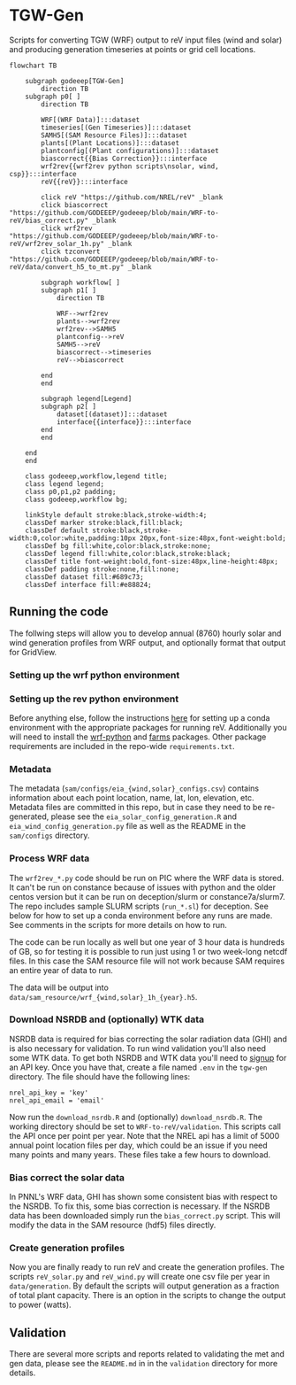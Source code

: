 # TGW-Gen

Scripts for converting TGW (WRF) output to reV input files (wind and solar) and producing generation timeseries at points or grid cell locations.

```mermaid
flowchart TB

    subgraph godeeep[TGW-Gen]
        direction TB
    subgraph p0[ ]
        direction TB

        WRF[(WRF Data)]:::dataset
        timeseries[(Gen Timeseries)]:::dataset
        SAMH5[(SAM Resource Files)]:::dataset
        plants[(Plant Locations)]:::dataset
        plantconfig[(Plant configurations)]:::dataset
        biascorrect{{Bias Correction}}:::interface
        wrf2rev{{wrf2rev python scripts\nsolar, wind, csp}}:::interface
        reV{{reV}}:::interface

        click reV "https://github.com/NREL/reV" _blank
        click biascorrect "https://github.com/GODEEEP/godeeep/blob/main/WRF-to-reV/bias_correct.py" _blank
        click wrf2rev "https://github.com/GODEEEP/godeeep/blob/main/WRF-to-reV/wrf2rev_solar_1h.py" _blank
        click tzconvert "https://github.com/GODEEEP/godeeep/blob/main/WRF-to-reV/data/convert_h5_to_mt.py" _blank

        subgraph workflow[ ]
        subgraph p1[ ]
            direction TB
            
            WRF-->wrf2rev
            plants-->wrf2rev
            wrf2rev-->SAMH5
            plantconfig-->reV
            SAMH5-->reV
            biascorrect-->timeseries
            reV-->biascorrect

        end
        end

        subgraph legend[Legend]
        subgraph p2[ ]
            dataset[(dataset)]:::dataset
            interface{{interface}}:::interface
        end
        end

    end
    end

    class godeeep,workflow,legend title;
    class legend legend;
    class p0,p1,p2 padding;
    class godeeep,workflow bg;

    linkStyle default stroke:black,stroke-width:4;
    classDef marker stroke:black,fill:black;
    classDef default stroke:black,stroke-width:0,color:white,padding:10px 20px,font-size:48px,font-weight:bold;
    classDef bg fill:white,color:black,stroke:none;
    classDef legend fill:white,color:black,stroke:black;
    classDef title font-weight:bold,font-size:48px,line-height:48px;
    classDef padding stroke:none,fill:none;
    classDef dataset fill:#689c73;
    classDef interface fill:#e88824;
```

## Running the code 

The follwing steps will allow you to develop annual (8760) hourly solar and 
wind generation profiles from WRF output, and optionally format that output 
for GridView. 

### Setting up the wrf python environment



### Setting up the rev python environment

Before anything else, follow the instructions 
[here](https://github.com/NREL/reV#installing-rev) for
setting up a conda environment with the appropriate packages for running reV. 
Additionally you will need to install the 
[wrf-python](https://wrf-python.readthedocs.io/en/latest/installation.html) and
[farms](https://github.com/NREL/farms) packages. 
Other package requirements are included in the repo-wide `requirements.txt`.

### Metadata
The metadata (`sam/configs/eia_{wind,solar}_configs.csv`) contains information about each 
point location, name, lat, lon, elevation, etc. Metadata files are committed 
in this repo, but in case they need to be re-generated, please see the 
`eia_solar_config_generation.R` and `eia_wind_config_generation.py` file as well as the 
README in the `sam/configs` directory. 

### Process WRF data 
The `wrf2rev_*.py` code should be run on PIC where the WRF data is stored. 
It can't be run on constance because of issues with python and the older centos
version but it can be run on deception/slurm or constance7a/slurm7. The repo 
includes sample SLURM scripts (`run_*.sl`) for deception. See below for how to 
set up a conda environment before any runs are made. See comments in the 
scripts for more details on how to run. 

The code can be run locally as well but one year of 3 hour data is hundreds of 
GB, so for testing it is possible to run just using 1 or two week-long netcdf 
files. In this case the SAM resource file will not work because SAM requires an
entire year of data to run.   

The data will be output into `data/sam_resource/wrf_{wind,solar}_1h_{year}.h5`.

### Download NSRDB and (optionally) WTK data
NSRDB data is required for bias correcting the solar radiation data (GHI) and 
is also necessary for validation. To run wind validation you'll also need some 
WTK data. To get both NSRDB and WTK data you'll need to 
[signup](https://developer.nrel.gov/signup/) for an API key. Once you have 
that, create a file named `.env` in the `tgw-gen` directory. The file 
should have the following lines:

    nrel_api_key = 'key'
    nrel_api_email = 'email'
    
Now run the `download_nsrdb.R` and (optionally) `download_nsrdb.R`. The 
working directory should be set to `WRF-to-reV/validation`. This scripts call 
the API once per point per year. Note that the NREL api has a limit of 5000 
annual point location files per day, which could be an issue if you need many 
points and many years. These files take a few hours to download. 

### Bias correct the solar data 
In PNNL's WRF data, GHI has shown some consistent bias with respect to the 
NSRDB. To fix this, some bias correction is necessary. If the NSRDB data has 
been downloaded simply run the `bias_correct.py` script. This will modify the 
data in the SAM resource (hdf5) files directly. 

### Create generation profiles 
Now you are finally ready to run reV and create the generation profiles. The 
scripts `reV_solar.py` and `reV_wind.py` will create one csv file per year in 
`data/generation`. By default the scripts will output generation as a fraction
of total plant capacity. There is an option in the scripts to change the 
output to power (watts).

## Validation
There are several more scripts and reports related to validating the met and gen data, please see the `README.md` in in the `validation` directory for more details. 
